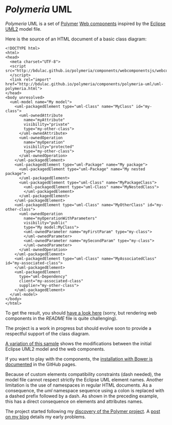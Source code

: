 *Polymeria* UML
========

*Polymeria* UML is a set of [Polymer](https://www.polymer-project.org/) [Web components](http://www.w3.org/TR/custom-elements/) inspired by the [Eclipse UML2](http://www.eclipse.org/modeling/mdt/?project=uml2) model file.


Here is the source of an HTML document of a basic class diagram:

    <!DOCTYPE html>
    <html>
    <head>
      <meta charset="UTF-8">
      <script src="http://bdulac.github.io/polymeria/components/webcomponentsjs/webcomponents.js">
      </script>
      <link rel="import" href="http://bdulac.github.io/polymeria/components/polymeria-uml/uml-polymeria.html">
    </head>
    <body unresolved>
      <uml-model name="My model">
        <uml-packagedElement type="uml-Class" name="MyClass" id="my-class">
          <uml-ownedAttribute
            name="myAttribute"
            visibility="private"
            type="my-other-class">
          </uml-ownedAttribute>
          <uml-ownedOperation
            name="myOperation"
            visibility="protected"
            type="my-other-class">
          </uml-ownedOperation>
        </uml-packagedElement>
        <uml-packagedElement type="uml-Package" name="My package">
          <uml-packagedElement type="uml-Package" name="My nested package">
          </uml-packagedElement>
          <uml-packagedElement type="uml-Class" name="MyPackageClass">
            <uml-packagedElement type="uml-Class" name="MyNestedClass">
            </uml-packagedElement>
          </uml-packagedElement>
        </uml-packagedElement>
        <uml-packagedElement type="uml-Class" name="MyOtherClass" id="my-other-class">
          <uml-ownedOperation
            name="myOperationWithParameters"
            visibility="public"
            type="My model:MyClass">
            <uml-ownedParameter name="myFirstParam" type="my-class">
            </uml-ownedParameter>
            <uml-ownedParameter name="mySecondParam" type="my-class">
            </uml-ownedParameter>
          </uml-ownedOperation>
        </uml-packagedElement>
        <uml-packagedElement type="uml-Class" name="MyAssociatedClass" id="my-associated-class">
        </uml-packagedElement>
        <uml-packagedElement
          type="uml-Dependency"
          client="my-associated-class"
          supplier="my-other-class">
        </uml-packagedElement>
      </uml-model>
    </body>
    </html>

To get the result, you should [have a look here](http://bdulac.github.io/polymeria/sample/general/) (sorry, but rendering web components in the *README* file is quite challenging).

The project is a work in progress but should evolve soon to provide a respectful support of the class diagram.

[A variation of this sample](http://bdulac.github.io/sample/polymeria) shows the modifications between the initial Eclipse UML2 model and the web components.

If you want to play with the components, the [installation with Bower is documented](http://bdulac.github.io/polymeria/installation/) in the GitHub pages.

Because of custom elements compatibility constraints (dash needed), the model file cannot respect strictly the Eclipse UML element names. Another limitation is the use of namespaces in regular HTML documents. As a consequence, the *uml* namespace sequence using a colon is replaced with a dashed prefix followed by a dash. As shown in the preceding example, this has a direct consequence on elements and attributes names.

The project started following my [discovery of the Polymer project](http://bdulac.github.io/note/web-components-polymer). A [post on my blog](http://bdulac.github.io/note/web-components-adapation-xml-document) details my early problems.
